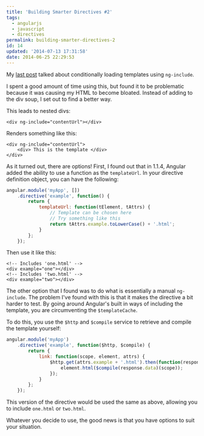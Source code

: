 ```yaml
---
title: 'Building Smarter Directives #2'
tags: 
  - angularjs
  - javascript
  - directives
permalink: building-smarter-directives-2
id: 14
updated: '2014-07-13 17:31:58'
date: 2014-06-25 22:29:53
---
```


My [last post](https://emosher.org/2014/05/19/building-smarter-directives/) talked about conditionally loading templates using `ng-include`. 

I spent a good amount of time using this, but found it to be problematic because it was causing my HTML to become bloated. Instead of adding to the div soup, I set out to find a better way.

This leads to nested divs:
```
<div ng-include="contentUrl"></div>
```

Renders something like this:
```
<div ng-include="contentUrl">
    <div> This is the template </div>
</div>
```

As it turned out, there are options! First, I found out that in 1.1.4, Angular added the ability to use a function as the `templateUrl`. In your directive definition object, you can have the following:

```javascript
angular.module('myApp', [])
    .directive('example', function() {
    	return {
        	templateUrl: function(tElement, tAttrs) {
                // Template can be chosen here
                // Try something like this
                return tAttrs.example.toLowerCase() + '.html';
			}
		};
	});
```

Then use it like this: 

```
<!-- Includes 'one.html' -->
<div example="one"></div>
<!-- Includes 'two.html' -->
<div example="two"></div>
```

The other option that I found was to do what is essentially a manual `ng-include`. The problem I've found with this is that it makes the directive a bit harder to test. By going around Angular's built in ways of including the template, you are circumventing the  `$templateCache`.

To do this, you use the `$http` and `$compile` service to retrieve and compile the template yourself:

```javascript
angular.module('myApp')
    .directive('example', function($http, $compile) {
    	return {
        	link: function(scope, element, attrs) {
        		$http.get(attrs.example + '.html').then(function(response) {
                	element.html($compile(response.data)(scope));
                });
            }
        };
    });
```

This version of the directive would be used the same as above, allowing you to include `one.html` or `two.html`.

Whatever you decide to use, the good news is that you have options to suit your situation.